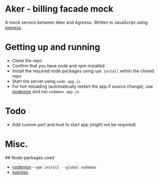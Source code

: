 # Aker - billing facade mock
A mock service between Aker and Agresso. Written in JavaScript using [express](https://expressjs.com/).

# Getting up and running
* Clone the repo
* Confirm that you have node and npm installed
* Install the required node packages using `npm install` within the cloned repo
* Start the server using `node app.js`
* For hot-reloading (automatically restart the app if source change), use
[nodemon](https://github.com/remy/nodemon/) and run `nodemon app.js`

# Todo
* Add custom port and host to start app (might not be required)

# Misc.
## Node packages used
* [nodemon](https://github.com/remy/nodemon/) - `npm install --global nodemon`
* [express](https://expressjs.com/)
